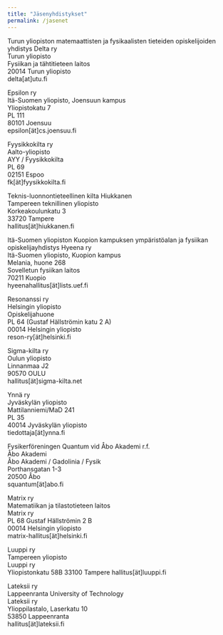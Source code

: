 ```yaml
---
title: "Jäsenyhdistykset"
permalink: /jasenet
---
```


Turun yliopiston matemaattisten ja fysikaalisten tieteiden opiskelijoiden yhdistys Delta ry  
Turun yliopisto  
Fysiikan ja tähtitieteen laitos  
20014 Turun yliopisto  
delta[at]utu.fi

Epsilon ry  
Itä-Suomen yliopisto, Joensuun kampus  
Yliopistokatu 7  
PL 111  
80101 Joensuu  
epsilon[ät]cs.joensuu.fi

Fyysikkokilta ry  
Aalto-yliopisto  
AYY / Fyysikkokilta  
PL 69  
02151 Espoo  
fk[ät]fyysikkokilta.fi

Teknis-luonnontieteellinen kilta Hiukkanen  
Tampereen teknillinen yliopisto  
Korkeakoulunkatu 3  
33720 Tampere  
hallitus[ät]hiukkanen.fi

Itä-Suomen yliopiston Kuopion kampuksen ympäristöalan ja fysiikan opiskelijayhdistys Hyeena ry  
Itä-Suomen yliopisto, Kuopion kampus  
Melania, huone 268  
Sovelletun fysiikan laitos  
70211 Kuopio  
hyeenahallitus[ät]lists.uef.fi

Resonanssi ry  
Helsingin yliopisto  
Opiskelijahuone  
PL 64 (Gustaf Hällströmin katu 2 A)  
00014 Helsingin yliopisto  
reson-ry[ät]helsinki.fi

Sigma-kilta ry  
Oulun yliopisto  
Linnanmaa J2  
90570 OULU  
hallitus[ät]sigma-kilta.net

Ynnä ry  
Jyväskylän yliopisto  
Mattilanniemi/MaD 241  
PL 35  
40014 Jyväskylän yliopisto  
tiedottaja[ät]ynna.fi 

Fysikerföreningen Quantum vid Åbo Akademi r.f.  
Åbo Akademi  
Åbo Akademi / Gadolinia / Fysik  
Porthansgatan 1-3  
20500 Åbo  
squantum[ät]abo.fi

Matrix ry  
Matematiikan ja tilastotieteen laitos  
Matrix ry  
PL 68 Gustaf Hällströmin 2 B  
00014 Helsingin yliopisto  
matrix-hallitus[ät]helsinki.fi  

Luuppi ry  
Tampereen yliopisto  
Luuppi ry  
Yliopistonkatu 58B
33100 Tampere
hallitus[ät]luuppi.fi

Lateksii ry  
Lappeenranta University of Technology  
Lateksii ry  
Ylioppilastalo, Laserkatu 10  
53850 Lappeenranta  
hallitus[ät]lateksii.fi
